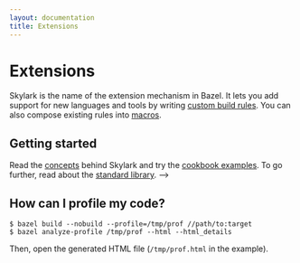 ```yaml
---
layout: documentation
title: Extensions
---
```


# Extensions
Skylark is the name of the extension mechanism in Bazel. It lets you add support
for new languages and tools by writing [custom build rules](rules.md). You can
also compose existing rules into [macros](macros.md).

## Getting started

Read the [concepts](concepts.md) behind Skylark and try the
[cookbook examples](cookbook.md). To go further, read about the
[standard library](lib/globals.html).
-->



## How can I profile my code?

```shell
$ bazel build --nobuild --profile=/tmp/prof //path/to:target
$ bazel analyze-profile /tmp/prof --html --html_details
```

Then, open the generated HTML file (`/tmp/prof.html` in the example).
